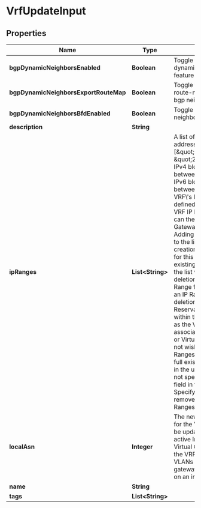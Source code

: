 

# VrfUpdateInput


## Properties

| Name | Type | Description | Notes |
|------------ | ------------- | ------------- | -------------|
|**bgpDynamicNeighborsEnabled** | **Boolean** | Toggle to enable the dynamic bgp neighbors feature on the VRF |  [optional] |
|**bgpDynamicNeighborsExportRouteMap** | **Boolean** | Toggle to export the VRF route-map to the dynamic bgp neighbors |  [optional] |
|**bgpDynamicNeighborsBfdEnabled** | **Boolean** | Toggle BFD on dynamic bgp neighbors sessions |  [optional] |
|**description** | **String** |  |  [optional] |
|**ipRanges** | **List&lt;String&gt;** | A list of CIDR network addresses. Like [\&quot;10.0.0.0/16\&quot;, \&quot;2001:d78::/56\&quot;]. IPv4 blocks must be between /8 and /29 in size. IPv6 blocks must be between /56 and /64. A VRF\\&#39;s IP ranges must be defined in order to create VRF IP Reservations, which can then be used for Metal Gateways or Virtual Circuits. Adding a new CIDR address to the list will result in the creation of a new IP Range for this VRF. Removal of an existing CIDR address from the list will result in the deletion of an existing IP Range for this VRF. Deleting an IP Range will result in the deletion of any VRF IP Reservations contained within the IP Range, as well as the VRF IP Reservation\\&#39;s associated Metal Gateways or Virtual Circuits. If you do not wish to add or remove IP Ranges, either include the full existing list of IP Ranges in the update request, or do not specify the &#x60;ip_ranges&#x60; field in the update request. Specifying a value of &#x60;[]&#x60; will remove all existing IP Ranges from the VRF. |  [optional] |
|**localAsn** | **Integer** | The new &#x60;local_asn&#x60; value for the VRF. This field cannot be updated when there are active Interconnection Virtual Circuits associated to the VRF, or if any of the VLANs of the VRF&#39;s metal gateway has been assigned on an instance. |  [optional] |
|**name** | **String** |  |  [optional] |
|**tags** | **List&lt;String&gt;** |  |  [optional] |



